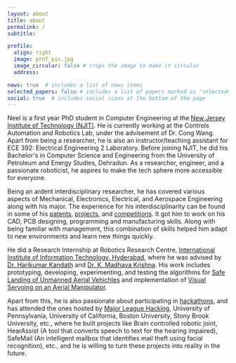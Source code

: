 ```yaml
---
layout: about
title: about
permalink: /
subtitle: 

profile:
  align: right
  image: prof_pic.jpg
  image_circular: false # crops the image to make it circular
  address: 

news: true  # includes a list of news items
selected_papers: false # includes a list of papers marked as "selected={true}"
social: true  # includes social icons at the bottom of the page
---
```


Neel is a first year PhD student in Computer Engineering at the <a href = "https://njit.edu">New Jersey Institute of Technology (NJIT)</a>. He is currently working at the Controls Automation and Robotics Lab, under the advisement of Dr. Cong Wang. Apart from being a researcher, he is also an instructor/teaching assistant for ECE 392: Electrical Engineering 2 Laboratory. Before joining NJIT, he did his Bachelor's in Computer Science and Engineering from the University of Petroleum and Energy Studies, Dehradun. As a researcher, engineer, and a passionate roboticist, he aspires to make the tech sphere more accessible for everyone.

Being an ardent interdisciplinary researcher, he has covered various aspects of Mechanical, Electronics, Electrical, and Aerospace Engineering along with his major. The experience for his interdisciplinarity can be found in some of his <a href = "https://neeltron.github.io/publications/">patents</a>, <a href = "https://neeltron.github.io/projects">projects</a>, and <a href = "https://neeltron.github.io/competitions">competitions</a>. It got him to work on his CAD, PCB designing, programming and manufacturing skills. Along with being familiar with management, this combination of skills helped him adapt to new environments and learn new things quickly.

He did a Research Internship at Robotics Research Centre, <a href = "https://iiit.ac.in">International Institute of Information Technology, Hyderabad</a>, where he was advised by <a href = "https://www.iiit.ac.in/people/faculty/Harikumar/">Dr. Harikumar Kandath</a> and <a href = "https://www.iiit.ac.in/people/faculty/mkrishna/">Dr. K. Madhava Krishna</a>. His work includes prototyping, developing, experimenting, and testing the algorithms for <a href = "https://neeltron.github.io/projects/26_project/">Safe Landing of Unmanned Aerial Vehichles</a> and implementation of <a href = "https://neeltron.github.io/projects/28_project/">Visual Servoing on an Aerial Manipulator</a>.

Apart from this, he is also passionate about participating in <a href = "https://neeltron.github.io/projects">hackathons</a>, and has attended the ones hosted by <a href = "https://mlh.io">Major League Hacking</a>, University of Pennsylvania, University of California, Boston University, Stony Brook University, etc., where he built projects like Brain controlled robotic joint, HearAssist (A tool that converts speech to text for the hearing impaired), SafeMail (An intelligent mailbox that identifies mail theft using facial recognition), etc., and he is willing to turn these projects into reality in the future.
